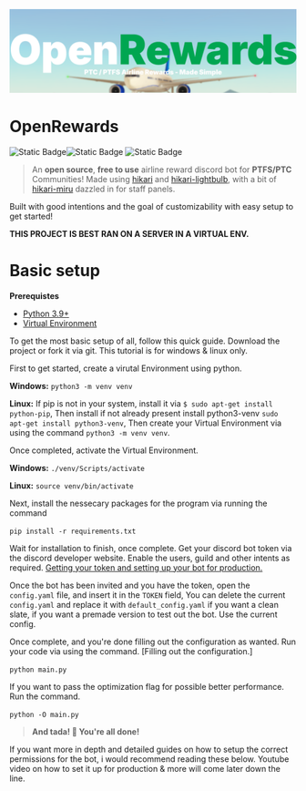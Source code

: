 
![Logo](https://github.com/axisdadev/OpenRewards/blob/main/logo/BannerWithBg.png)

# OpenRewards

![Static Badge](https://img.shields.io/badge/mom_made-pizza_rolls-red)![Static Badge](https://img.shields.io/badge/python-version_3.12-blue)
![Static Badge](https://img.shields.io/badge/made_with-hikari_&_lightbulb-blue)


> An **open source**, **free to use** airline reward discord bot for **PTFS/PTC** Communities! Made using [hikari](<https://github.com/hikari-py/hikari>) and [hikari-lightbulb](<https://github.com/axisdadev/OpenRewards/blob/main/logo/BannerWithBg.png>), with a bit of [hikari-miru](<https://github.com/search?q=hikari-miru&type=repo>) dazzled in for staff panels.

Built with good intentions and the goal of customizability with easy setup to get started! 

**THIS PROJECT IS BEST RAN ON A SERVER IN A VIRTUAL ENV.**

# Basic setup

**Prerequistes**
- [Python 3.9+](<https://www.python.org/downloads/windows/>)
- [Virtual Environment](<https://docs.python.org/3/library/venv.html>)

To get the most basic setup of all, follow this quick guide. Download the project or fork it via git. This tutorial is for windows & linux only.

First to get started, create a virutal Environment using python.

**Windows:**
```python3 -m venv venv```


**Linux:** If pip is not in your system, install it via ```$ sudo apt-get install python-pip```, Then install if not already present install python3-venv ```sudo apt-get install python3-venv```, Then create your Virtual Environment via using the command ```python3 -m venv venv```.

Once completed, activate the Virtual Environment.

**Windows:** ```./venv/Scripts/activate```

**Linux:** ```source venv/bin/activate```

Next, install the nessecary packages for the program via running the command

```pip install -r requirements.txt```

Wait for installation to finish, once complete. Get your discord bot token via the discord developer website. Enable the users, guild and other intents as required. [Getting your token and setting up your bot for production.](<https://github.com/axisdadev/OpenRewards/blob/main/guides/production_bot/Guide.md>)

Once the bot has been invited and you have the token, open the ``config.yaml`` file, and insert it in the ``TOKEN`` field, You can delete the current ``config.yaml`` and replace it with ``default_config.yaml`` if you want a clean slate, if you want a premade version to test out the bot. Use the current config.

Once complete, and you're done filling out the configuration as wanted. Run your code via using the command. [Filling out the configuration.]

```python main.py```

If you want to pass the optimization flag for possible better performance. Run the command.

``python -O main.py``


> **And tada! 🥳 You're all done!**

If you want more in depth and detailed guides on how to setup the correct permissions for the bot, i would recommend reading these below. Youtube video on how to set it up for production & more will come later down the line.

